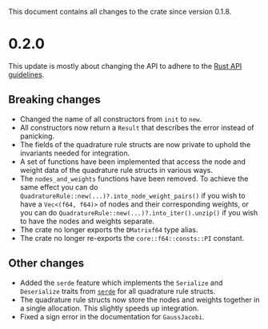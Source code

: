 This document contains all changes to the crate since version 0.1.8.

# 0.2.0

This update is mostly about changing the API to adhere to the [Rust API guidelines](https://rust-lang.github.io/api-guidelines/about.html).

## Breaking changes

 - Changed the name of all constructors from `init` to `new`.  
 - All constructors now return a `Result` that describes the error instead of panicking.  
 - The fields of the quadrature rule structs are now private to uphold the invariants needed for integration.  
 - A set of functions have been implemented that access the node and weight data of the quadrature rule structs in various ways.  
 - The `nodes_and_weights` functions have been removed. To achieve the same effect you can do `QuadratureRule::new(...)?.into_node_weight_pairs()` if you wish to have a `Vec<(f64, f64)>` of nodes and their corresponding weights, or you can do `QuadratureRule::new(...)?.into_iter().unzip()` if you wish to have the nodes and weights separate.
 - The crate no longer exports the `DMatrixf64` type alias.
 - The crate no longer re-exports the `core::f64::consts::PI` constant.

## Other changes

 - Added the `serde` feature which implements the `Serialize` and `Deserialize` traits from [`serde`](https://crates.io/crates/serde) for all quadrature rule structs.
 - The quadrature rule structs now store the nodes and weights together in a single allocation. This slightly speeds up integration.
 - Fixed a sign error in the documentation for `GaussJacobi`.
